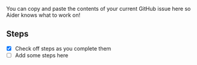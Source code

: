 You can copy and paste the contents of your current GitHub issue here so Aider knows what to work on!

## Steps

- [x] Check off steps as you complete them
- [ ] Add some steps here
